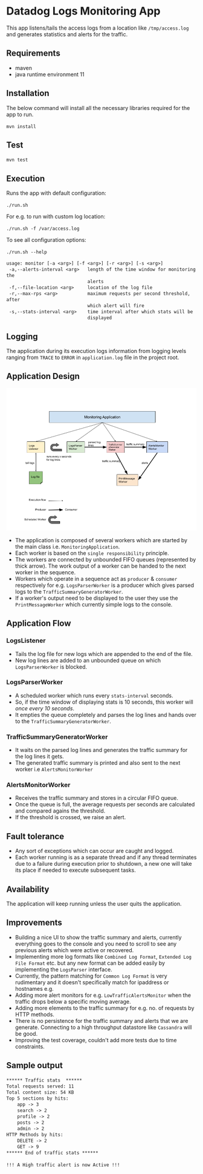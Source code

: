 # Datadog Logs Monitoring App

This app listens/tails the access logs from a location like `/tmp/access.log` and generates statistics and alerts for the traffic.

## Requirements
* maven
* java runtime environment 11

## Installation
The below command will install all the necessary libraries required for the app to run.

`mvn install`

## Test

`mvn test`

## Execution

Runs the app with default configuration:

`./run.sh`

For e.g. to run with custom log location:

`./run.sh -f /var/access.log`

To see all configuration options:

`./run.sh --help`

```
usage: monitor [-a <arg>] [-f <arg>] [-r <arg>] [-s <arg>]
 -a,--alerts-interval <arg>   length of the time window for monitoring the
                              alerts
 -f,--file-location <arg>     location of the log file
 -r,--max-rps <arg>           maximum requests per second threshold, after
                              which alert will fire
 -s,--stats-interval <arg>    time interval after which stats will be
                              displayed
```

## Logging

The application during its execution logs information from logging levels ranging from `TRACE` to `ERROR` in `application.log` file in the project root.

## Application Design

![App Architecture](app-architecture.png)

* The application is composed of several workers which are started by the main class i.e. `MonitoringApplication`. 
* Each worker is based on the `single responsibility` principle.
* The workers are connected by unbounded FIFO queues (represented by thick arrow). The work output of a worker can be handed to the next worker in the sequence.
* Workers which operate in a sequence act as `producer` & `consumer` respectively for e.g. `LogsParserWorker` is a producer which gives parsed logs to the `TrafficSummaryGeneratorWorker`.
* If a worker's output need to be displayed to the user they use the `PrintMessageWorker` which currently simple logs to the console.

## Application Flow

### LogsListener

* Tails the log file for new logs which are appended to the end of the file.
* New log lines are added to an unbounded queue on which `LogsParserWorker` is blocked.

### LogsParserWorker

* A scheduled worker which runs every `stats-interval` seconds.
* So, if the time window of displaying stats is 10 seconds, this worker will *once every 10 seconds*.
* It empties the queue completely and parses the log lines and hands over to the `TrafficSummaryGeneratorWorker`.

### TrafficSummaryGeneratorWorker

* It waits on the parsed log lines and generates the traffic summary for the log lines it gets.
* The generated traffic summary is printed and also sent to the next worker i.e `AlertsMonitorWorker`

### AlertsMonitorWorker

* Receives the traffic summary and stores in a circular FIFO queue.
* Once the queue is full, the average requests per seconds are calculated and compared agains the threshold.
* If the threshold is crossed, we raise an alert.

## Fault tolerance

* Any sort of exceptions which can occur are caught and logged.
* Each worker running is as a separate thread and if any thread terminates due to a failure during execution prior to shutdown, a new one will take its place if needed to execute subsequent tasks.

## Availability

The application will keep running unless the user quits the application.

## Improvements

* Building a nice UI to show the traffic summary and alerts, currently everything goes to the console and you need to scroll to see any previous alerts which were active or recovered.
* Implementing more log formats like `Combined Log Format`, `Extended Log File Format` etc. but any new format can be added easily by implementing the  `LogsParser` interface.
* Currently, the pattern matching for `Common Log Format` is very rudimentary and it doesn't specifically match for ipaddress or hostnames e.g.
* Adding more alert monitors for e.g. `LowTrafficAlertsMonitor` when the traffic drops below a specific moving average.
* Adding more elements to the traffic summary for e.g. no. of requests by HTTP methods.
* There is no persistence for the traffic summary and alerts that we are generate. Connecting to a high throughput datastore like `Cassandra` will be good.
* Improving the test coverage, couldn't add more tests due to time constraints.

## Sample output

```
****** Traffic stats  ******
Total requests served: 11
Total content size: 54 KB
Top 5 sections by hits:
	app -> 3
	search -> 2
	profile -> 2
	posts -> 2
	admin -> 2
HTTP Methods by hits:
	DELETE -> 2
	GET -> 9
****** End of traffic stats ******

!!! A High traffic alert is now Active !!!
```